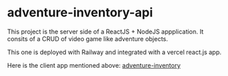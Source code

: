 # adventure-inventory-api
This project is the server side of a ReactJS + NodeJS appplication. It consits of a CRUD of video game like adventure objects.

This one is deployed with Railway and integrated with a vercel react.js app.

Here is the client app mentioned above: [adventure-inventory](https://github.com/jpuseche/adventure-inventory)
